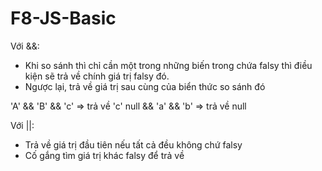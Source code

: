 # F8-JS-Basic


Với &&:
- Khi so sánh thì chỉ cần một trong những biến trong chứa falsy thì điều kiện sẽ trả về chính giá trị falsy đó.
- Ngược lại, trả về giá trị sau cùng của biển thức so sánh đó

'A' && 'B' && 'c'   => trả về 'c'
null && 'a' && 'b'  => trả về null

Với ||:
- Trả về giá trị đầu tiên nếu tất cả đều không chứ falsy
- Cố gắng tìm giá trị khác falsy để trả về
